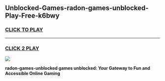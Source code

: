 
## Unblocked-Games-radon-games-unblocked-Play-Free-k6bwy
<h3>
<a href="https://premium76.site?title=radon-games-unblocked&ref=19M">CLICK TO PLAY</a></h3>
<hr>

<h3>
<a href="https://premium76.site?title=radon-games-unblocked&ref=19M">CLICK 2 PLAY</a>
  
</h3>

<a href="https://premium76.site?title=radon-games-unblocked&ref=19M"><img src="https://clearcache.store/games.png"></a>


**radon-games-unblocked games unblocked: Your Gateway to Fun and Accessible Online Gaming**
